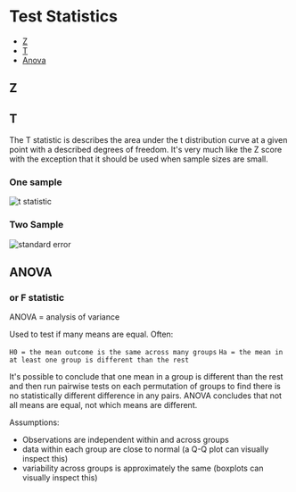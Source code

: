 # Test Statistics

+ [Z](#z)
+ [T](#t)
+ [Anova](#anova)

## Z

## T

The T statistic is describes the area under the t distribution curve at
a given point with a described degrees of freedom. It's very much like
the Z score with the exception that it should be used when sample sizes
are small.

### One sample

![t statistic](https://s3-us-west-2.amazonaws.com/bryce-statistics/stats-equations/one_sample_t_test.png)

### Two Sample

![standard error](https://s3-us-west-2.amazonaws.com/bryce-statistics/stats-equations/standard_error_for_difference_of_two_means.png)

## ANOVA
### or F statistic

ANOVA = analysis of variance

Used to test if many means are equal. Often:

`H0 = the mean outcome is the same across many groups`
`Ha = the mean in at least one group is different than the rest`

It's possible to conclude that one mean in a group is different than the
rest and then run pairwise tests on each permutation of groups to find
there is no statistically different difference in any pairs. ANOVA
concludes that not all means are equal, not which means are different.

Assumptions:

+ Observations are independent within and across groups
+ data within each group are close to normal (a Q-Q plot can visually
  inspect this)
+ variability across groups is approximately the same (boxplots can
  visually inspect this)
